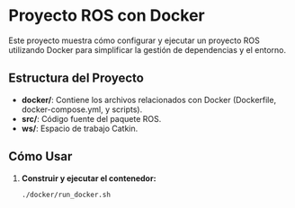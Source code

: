 # Proyecto ROS con Docker

Este proyecto muestra cómo configurar y ejecutar un proyecto ROS utilizando Docker para simplificar la gestión de dependencias y el entorno.

## Estructura del Proyecto

- **docker/**: Contiene los archivos relacionados con Docker (Dockerfile, docker-compose.yml, y scripts).
- **src/**: Código fuente del paquete ROS.
- **ws/**: Espacio de trabajo Catkin.

## Cómo Usar

1. **Construir y ejecutar el contenedor:**
   ```bash
   ./docker/run_docker.sh
